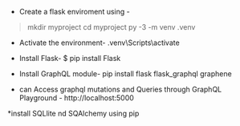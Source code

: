 * Create a flask enviroment using -
 > mkdir myproject
> cd myproject
> py -3 -m venv .venv

* Activate the environment-
  .venv\Scripts\activate
* Install Flask-
  $ pip install Flask
* Install GraphQL module-
pip install flask  flask_graphql graphene

* can Access graphql mutations and Queries through GraphQL Playground - http://localhost:5000 

*install SQLlite nd SQAlchemy using pip
